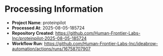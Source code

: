 # Processing Information

- **Project Name**: proteinpilot
- **Processed At**: 2025-08-05-185724
- **Repository Created**: https://github.com/Human-Frontier-Labs-Inc/proteinpilot-2025-08-05-185724
- **Workflow Run**: https://github.com/Human-Frontier-Labs-Inc/ideabrow-automation/actions/runs/16758707907
